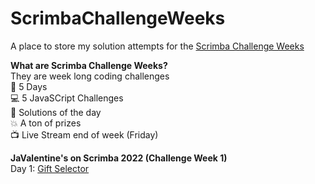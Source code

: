 # ScrimbaChallengeWeeks

A place to store my solution attempts for the [Scrimba Challenge Weeks](https://scrimba.com/learn/codeweeks)

**What are Scrimba Challenge Weeks?**   
They are week long coding challenges   
  📆 5 Days   
  💻 5 JavaSCript Challenges   
  🌟 Solutions of the day   
  💥 A ton of prizes   
  📺 Live Stream end of week (Friday)  

**JaValentine's on Scrimba 2022 (Challenge Week 1)**   
Day 1: [Gift Selector](https://thebimsider.github.io/ScrimbaChallengeWeeks/W1-Day1/)   

